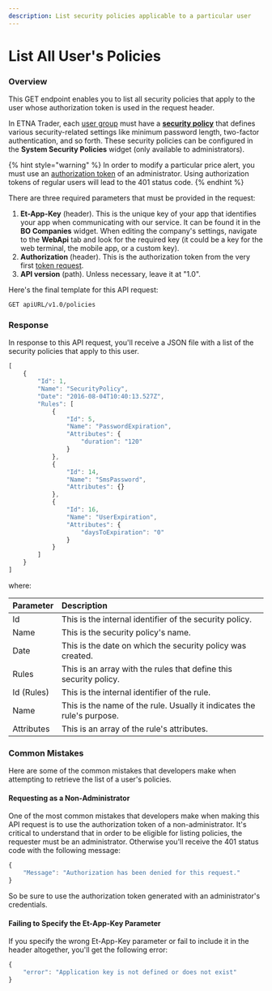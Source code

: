 ```yaml
---
description: List security policies applicable to a particular user
---
```


# List All User's Policies

### Overview

This GET endpoint enables you to list all security policies that apply to the user whose authorization token is used in the request header. 

In ETNA Trader, each [user group](../../../administrator-guide/administrators-widgets/managing-user-groups.md) must have a [**security policy**](../../../administrator-guide/administrators-widgets/system-security-policies.md) that defines various security-related settings like minimum password length, two-factor authentication, and so forth. These security policies can be configured in the **System Security Policies** widget \(only available to administrators\).

{% hint style="warning" %}
In order to modify a particular price alert, you must use an [authorization token]() of an administrator. Using authorization tokens of regular users will lead to the 401 status code.
{% endhint %}

There are three required parameters that must be provided in the request:

1. **Et-App-Key** \(header\). This is the unique key of your app that identifies your app when communicating with our service. It can be found it in the **BO Companies** widget. When editing the company's settings, navigate to the **WebApi** tab and look for the required key \(it could be a key for the web terminal, the mobile app, or a custom key\).
2. **Authorization** \(header\). This is the authorization token from the very first [token request]().
3. **API version** \(path\). Unless necessary, leave it at "1.0".

Here's the final template for this API request:

```text
GET apiURL/v1.0/policies
```

### Response

In response to this API request, you'll receive a JSON file with a list of the security policies that apply to this user.

```javascript
[
    {
        "Id": 1,
        "Name": "SecurityPolicy",
        "Date": "2016-08-04T10:40:13.527Z",
        "Rules": [
            {
                "Id": 5,
                "Name": "PasswordExpiration",
                "Attributes": {
                    "duration": "120"
                }
            },
            {
                "Id": 14,
                "Name": "SmsPassword",
                "Attributes": {}
            },
            {
                "Id": 16,
                "Name": "UserExpiration",
                "Attributes": {
                    "daysToExpiration": "0"
                }
            }
        ]
    }
]
```

where:

| Parameter | Description |
| :--- | :--- |
| Id | This is the internal identifier of the security policy. |
| Name | This is the security policy's name. |
| Date | This is the date on which the security policy was created. |
| Rules | This is an array with the rules that define this security policy. |
| Id \(Rules\) | This is the internal identifier of the rule. |
| Name | This is the name of the rule. Usually it indicates the rule's purpose. |
| Attributes | This is an array of the rule's attributes. |

### Common Mistakes

Here are some of the common mistakes that developers make when attempting to retrieve the list of a user's policies.

#### Requesting as a Non-Administrator

One of the most common mistakes that developers make when making this API request is to use the authorization token of a non-administrator. It's critical to understand that in order to be eligible for listing policies, the requester must be an administrator. Otherwise you'll receive the 401 status code with the following message:

```javascript
{
    "Message": "Authorization has been denied for this request."
}
```

So be sure to use the authorization token generated with an administrator's credentials.

#### Failing to Specify the Et-App-Key Parameter

If you specify the wrong Et-App-Key parameter or fail to include it in the header altogether, you'll get the following error:

```javascript
{
    "error": "Application key is not defined or does not exist"
}
```

